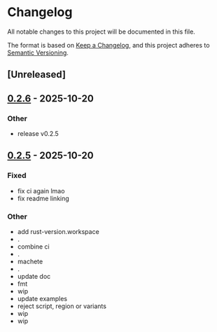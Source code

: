 # Changelog

All notable changes to this project will be documented in this file.

The format is based on [Keep a Changelog](https://keepachangelog.com/en/1.0.0/),
and this project adheres to [Semantic Versioning](https://semver.org/spec/v2.0.0.html).

## [Unreleased]

## [0.2.6](https://github.com/stayhydated/es-fluent/compare/es-fluent-lang-macro-v0.2.5...es-fluent-lang-macro-v0.2.6) - 2025-10-20

### Other

- release v0.2.5

## [0.2.5](https://github.com/stayhydated/es-fluent/releases/tag/es-fluent-lang-macro-v0.2.5) - 2025-10-20

### Fixed

- fix ci again lmao
- fix readme linking

### Other

- add rust-version.workspace
- .
- combine ci
- .
- machete
- .
- update doc
- fmt
- wip
- update examples
- reject script, region or variants
- wip
- wip

